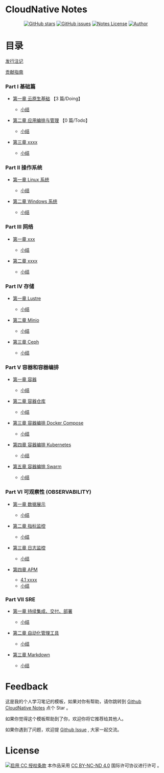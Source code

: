 # CloudNative Notes

<p align="center">
  <a href="https://github.com/erdong/cloudnative-notes/stargazers"><img alt="GitHub stars" src="https://img.shields.io/github/stars/erdong/cloudnative-notes.svg?style=popout"></a>
  <a href="https://github.com/erdong/cloudnative-notes/issues"><img alt="GitHub issues" src="https://img.shields.io/github/issues/erdong/cloudnative-notes.svg?style=popout"></a>
  <a href="https://creativecommons.org/licenses/by-nc-nd/4.0/deed.en"><img alt="Notes License" src="https://img.shields.io/badge/License-CC%20BY--NC--ND%204.0-lightgrey.svg?style=popout"></a>
  <a href="https://erdong.site/about/"><img alt="Author" src="https://img.shields.io/badge/Author-Erdong-important.svg?style=popout"></a>
</p>


# 目录

[发行注记](chapter00/0.1-release.md)

[贡献指南](chapter00/0.2-contribution.md)

### Part Ⅰ 基础篇

* [第一章 云原生基础](chapterA-01-Basic/README.md)  【3 篇/Doing】
    * [小结](chapterA-01-Basic/END.md)

* [第二章 应用编排与管理](chapterA-02-Arrangement/README.md)  【0 篇/Todo】

    * [小结](chapterA-02-Arrangement/END.md)

* [第三章 xxxx](chapterA-03/README.md)

    * [小结](chapterA-03/END.md)

### Part ⅠⅠ 操作系统

* [第一章 Linux 系统](chapterB-01-Linux/README.md)

    * [小结](chapterB-01-Linux/END.md)

* [第二章  Windows 系统](chapterB-02-Windows/README.md)

    * [小结](chapterB-02-Windows/END.md)


### Part ⅠⅠⅠ 网络

* [第一章 xxx](chapterC-01/README.md)

    * [小结](chapterC-01/END.md)

* [第二章  xxxx](chapterC-02/README.md)

    * [小结](chapterC-02/END.md)

### Part IV 存储

* [第一章 Lustre ](chapterD-01-Lustre/README.md)

    * [小结](chapterD-01-Lustre/END.md)

* [第二章  Minio ](chapterD-02-Minio/README.md)

    * [小结](chapterD-02-Minio/END.md)

* [第三章  Ceph ](chapterD-03-Ceph/README.md)

    * [小结](chapterD-03-Ceph/END.md)

### Part V 容器和容器编排

* [第一章 容器](chapterE-01-Container/README.md)

    * [小结](chapterE-01-Container/END.md)

* [第二章 容器仓库](chapterE-02-Repository/README.md)

    * [小结](chapterE-02-Repository/END.md)

* [第三章 容器编排 Docker Compose](chapterE-03-Compose/README.md)

    * [小结](chapterE-03-Compose/END.md)

* [第四章 容器编排 Kubernetes](chapterE-04-Kubernetes/README.md)

    * [小结](chapterE-04-Kubernetes/END.md)

* [第五章 容器编排 Swarm ](chapterE-05-Swarm/README.md)

    * [小结](chapterE-05-Swarm/END.md)

### Part VI 可观察性 (OBSERVABILITY)

* [第一章  数据展示](chapterF-01-Analytics-Platform/README.md)

    * [小结](chapterF-01-Analytics-Platform/END.md)

* [第二章 指标监控](chapterF-02-Metrics-Monitor/README.md)

    * [小结](chapterF-02-Metric-Monitor/END.md)
* [第三章 日志监控](chapterF-03-Logs-Monitor/README.md)

    * [小结](chapterF-03-Logs-Monitor/END.md)
* [第四章  APM](chapterF-04-APM/README.md)
    * [4.1 xxxx](chapterF-04-APM/F-4.1-xxx.md)
    * [小结](chapterF-04-APM/END.md)


### Part VII SRE
* [第一章 持续集成、交付、部署](chapterG-01-Continuous-Integration/README.md)

    * [小结](chapterG-01-Continuous-Integration/END.md)

* [第二章 自动化管理工具](chapterG-02-automate-tools/README.md)

    * [小结](chapterG-02--automate-tools/END.md)

* [第三章  Markdown](chapterG-03-Markdown/README.md)

    * [小结](chapterG-03-Markdown/END.md) 

# Feedback


这是我的个人学习笔记的模板，如果对你有帮助，请你跳转到 [Github CloudNative Notes](https://github.com/erdong/cloudnative-notes) 点个 Star 。

如果你觉得这个模板帮助到了你，欢迎你将它推荐给其他人。

如果你遇到了问题，欢迎提 [Github Issue](https://github.com/erdong/cloudnative-notes/issues) , 大家一起交流。


# License



<a rel="license" href="https://creativecommons.org/licenses/by-nc-nd/4.0/deed.zh"><img alt="启用 CC 授权条款" style="border-width:0" src="https://i.creativecommons.org/l/by-nc-nd/4.0/88x31.png" /></a>
本作品采用 [CC BY-NC-ND 4.0](https://creativecommons.org/licenses/by-nc-nd/4.0/deed.en) 国际许可协议进行许可 。
